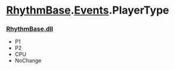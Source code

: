 # [RhythmBase](../../RhythmToolkit.md).[Events](../namespace/Events.md).PlayerType
### [RhythmBase.dll](../assembly/RhythmBase.md)

- P1
- P2
- CPU
- NoChange